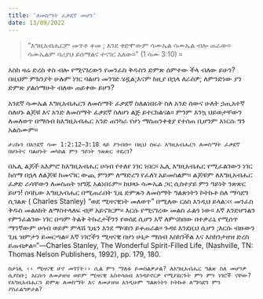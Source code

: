 ```yaml
---
title: 'ለመስማት ፈቃደኛ መሆን'
date: 13/09/2022
---
```


> <p></p>
> “እግዚአብሔርም መጥቶ ቆመ ; እንደ ቀድሞውም ሳሙኤል ሳሙኤል ብሎ ጠራው። ሳሙኤልም ባሪያህ ይሰማልና ተናገር አለው።” (1 ሳሙ 3:10) ።

እስከ ዛሬ ድረስ ቀስ ብሎ የሚናገረውን የመንፈስ ቅዱስን ድምጽ ሰምተው ችላ ብለው ይሁን? በዚህም ምክንያት ሁሉም ነገር ባልሆነ መንገድ ሄዷል;እናም ከዚያ በኋላ ለራስዎ; ለምንድነው ያን ድምጽ ያልሰማሁት ብለው ጠይቀው ይሆን?

አንደኛ ሳሙኤል እግዚአብሔርን ለመስማት ፈቃደኛ ስለልነበሩት ስለ አንድ ሰውና ሁለት ኃጢአተኛ ስለሆኑ ልጆቹ እና አንድ ለመስማት ፈቃደኛ ስለሆነ ልጅ ይተርክልናል። ምንም እንኳ ህይወታቸውን ለመለወጥ በማሰብ ከእግዚአብሔር አንድ ጠንካራ የሆነ ማስጠንቀቂያ የተሰጠ ቢሆንም እነርሱ ግን አልሰሙም።

`ታሪኩን በአንደኛ ሳሙ 1:2:12–3:18 ላይ ያንብቡ። በዚህ ስፍራ እግዚአብሔርን ለመስማት ፈቃደኛ በሆኑትና ባልሆኑት መካከል ምን ዓይነት ንጽጽር ተደረገ?`

በኤሊ ልጆች አእምሮ ከእግዚአብሔር ሀሳብ የተለየ ነገር ነበር። ኤሊ እግዚአብሔር የሚፈልገውን ነገር ከሰማ በኋላ ለልጆቹ ከመናገር ውጪ ምንም ለማድረግ የፈለገ አይመስልም። ልጆቹም ለእግዚአብሔር ፈቃድ ራሳቸውን ለመስጠት ዝግጁ አልነበሩም። ከህጻኑ ሳሙኤል ጋር ሲስተያይ ምን ዓይነት ንጽጽር ይሆን! ሰባኪው እግዚአብሔር በሚጠራበት ጊዜ ድምጹን ለመስማት ግልጽነትን ኮትኩቶ ስለ ማሳደግ ሲገልጽ ( Charles Stanley) “ወደ ሚዛናዊነት መለወጥ” በሚለው ርዕስ እንዲህ ይላል:‹‹ መንፈስ ቅዱስ መልዕክት ለማስተላለፍ ብቻ አይናገርም። እርሱ የሚናገረው መልስ ፈልጎ ነው። እኛ እንድሆንልን የምንፈልገው ነገር በጣም ትልቅ ትኩረታችንን የወሰደ ሲሆን እኛ ለምናስበው በተቃራኒ የሚሰጥ ማንኛውም ሀሳብ ወይም ምላሽ ጊዜን እንደ ማባከን ይቆጠራል። ጉዳዩ እንደዚህ ሲሆን ;እርሱ ብዙውን ጊዜ ዝምታን ይመርጣል። እኛ ነገሮችን ሚዛናዊ በሆነ ሁኔታ ማሰብ እስክንችል እና እስክንታዘዝ ድረስ ይጠብቃል።”—Charles Stanley, The Wonderful Spirit-Filled Life, (Nashville, TN: Thomas Nelson Publishers, 1992), pp. 179, 180.

`ስታነሊ ‹‹ ሚዛናዊ ሆኖ መገኘት›› ሲል ምን ማለቱ ይመስልዎታል? ለእግዚአብሔር ግልጽ ስለ መሆንዎ ሲያስቡ; እርሱን ለመታዘዝ ወይም ሚዛናዊ አስተሳሰብ እንዳይኖርዎ የሚያደርጉት ምን ምን ነገሮች ናቸው? የእግዚአብሔርን ድምጽ ለመስማት እና ለመታዘዝ እንዲሁም ግልጽነትን ኮትኩቶ ለማሳደግ ምን ያስፈልግዎታል?`